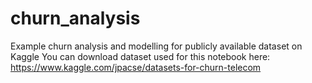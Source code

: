 # churn_analysis
Example churn analysis and modelling for publicly available dataset on Kaggle
You can download dataset used for this notebook here:
https://www.kaggle.com/jpacse/datasets-for-churn-telecom

